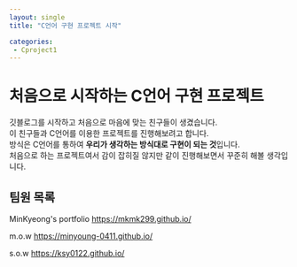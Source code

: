 ```yaml
---
layout: single
title: "C언어 구현 프로젝트 시작"

categories:
 - Cproject1
---
```


# 처음으로 시작하는 C언어 구현 프로젝트

깃블로그를 시작하고 처음으로 마음에 맞는 친구들이 생겼습니다. <br>
이 친구들과 C언어를 이용한 프로젝트를 진행해보려고 합니다. <br>
방식은 C언어를 통하여 **우리가 생각하는 방식대로 구현이 되는 것**입니다. <br>
처음으로 하는 프로젝트여서 감이 잡히질 않지만 같이 진행해보면서 꾸준히 해볼 생각입니다. <br>

## 팀원 목록

MinKyeong's portfolio 
https://mkmk299.github.io/

m.o.w
https://minyoung-0411.github.io/

s.o.w
https://ksy0122.github.io/
